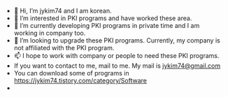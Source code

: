 - 👋 Hi, I’m jykim74 and I am korean.
- 👀 I’m interested in PKI programs and have worked these area.
- 🌱 I’m currently developing PKI programs in private time and I am working in company too.
- 💞️ I’m looking to upgrade these PKI programs. Currently, my company is not affiliated with the PKI program.
- 📫 I hope to work with company or people to need these PKI programs.
- If you want to contact to me, mail to me. My mail is jykim74@gmail.com
- You can download some of programs in https://jykim74.tistory.com/category/Software
- 
<!---
jykim74/jykim74 is a ✨ special ✨ repository because its `README.md` (this file) appears on your GitHub profile.
You can click the Preview link to take a look at your changes.
--->
